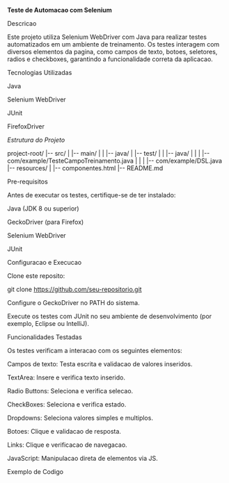 ****Teste de Automacao com Selenium****

Descricao

Este projeto utiliza Selenium WebDriver com Java para realizar testes automatizados em um ambiente de treinamento. Os testes interagem com diversos elementos da pagina, como campos de texto, botoes, seletores, radios e checkboxes, garantindo a funcionalidade correta da aplicacao.

Tecnologias Utilizadas

Java

Selenium WebDriver

JUnit

FirefoxDriver

*Estrutura do Projeto*

project-root/
|-- src/
|   |-- main/
|   |   |-- java/
|   |-- test/
|   |   |-- java/
|   |   |   |-- com/example/TesteCampoTreinamento.java
|   |   |   |-- com/example/DSL.java
|-- resources/
|   |-- componentes.html
|-- README.md

Pre-requisitos

Antes de executar os testes, certifique-se de ter instalado:

Java (JDK 8 ou superior)

GeckoDriver (para Firefox)

Selenium WebDriver

JUnit

Configuracao e Execucao

Clone este reposito:

git clone https://github.com/seu-repositorio.git

Configure o GeckoDriver no PATH do sistema.

Execute os testes com JUnit no seu ambiente de desenvolvimento (por exemplo, Eclipse ou IntelliJ).

Funcionalidades Testadas

Os testes verificam a interacao com os seguintes elementos:

Campos de texto: Testa escrita e validacao de valores inseridos.

TextArea: Insere e verifica texto inserido.

Radio Buttons: Seleciona e verifica selecao.

CheckBoxes: Seleciona e verifica estado.

Dropdowns: Seleciona valores simples e multiplos.

Botoes: Clique e validacao de resposta.

Links: Clique e verificacao de navegacao.

JavaScript: Manipulacao direta de elementos via JS.

Exemplo de Codigo
